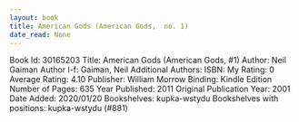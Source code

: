 ```yaml
---
layout: book
title: American Gods (American Gods,  no. 1)
date_read: None
---
```


Book Id: 30165203
Title: American Gods (American Gods, #1)
Author: Neil Gaiman
Author l-f: Gaiman, Neil
Additional Authors: 
ISBN: 
My Rating: 0
Average Rating: 4.10
Publisher: William Morrow
Binding: Kindle Edition
Number of Pages: 635
Year Published: 2011
Original Publication Year: 2001
Date Added: 2020/01/20
Bookshelves: kupka-wstydu
Bookshelves with positions: kupka-wstydu (#881)

